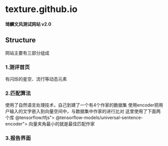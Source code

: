 # texture.github.io
#### 琦麟文风测试网站 v2.0
## Structure
网站主要有三部分组成
### 1.测评首页
有闪烁的星空、流行等动态元素
### 2.匹配算法
使用了自然语言处理技术，自己到建了一个有4个作家的数据集
使用encoder把用户输入的文字嵌入到向量空间中，与数据集中作家的进行比对
这里使用了下面两个库
@tensorflow/tfjs">
@tensorflow-models/universal-sentence-encoder">
向量夹角最小的就是最佳匹配作家
### 3.报告界面
